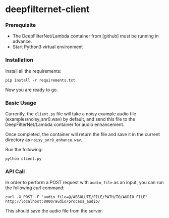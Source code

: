 # deepfilternet-client

### Prerequisite
* The DeepFilterNet/Lambda container from [github] must be running in advance.
* Start Python3 virtual environment

### Installation
Install all the requirements:
```
pip install -r requirements.txt
```

Now you are ready to go.

### Basic Usage
Currently, the `client.py` file will take a noisy example audio file (examples/noisy_snr0.wav) by default, and send this file to the DeepFilterNet/Lambda container for audio enhancement.

Once completed, the container will return the file and save it in the current directory as `noisy_snr0_enhance.wav`.

Run the following:
```
python client.py
```
### API Call
In order to perform a POST request with `audio_file` as an input, you can run the following curl command:
```
curl -X POST -F "audio_file=@/ABSOLUTE/FILE/PATH/TO/AUDIO_FILE" http://localhost:8000/audio/process_audio/
```
This should save the audio file from the server.